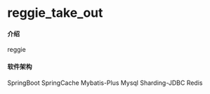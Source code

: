 # reggie_take_out

#### 介绍
reggie

#### 软件架构
SpringBoot
SpringCache
Mybatis-Plus
Mysql
Sharding-JDBC
Redis